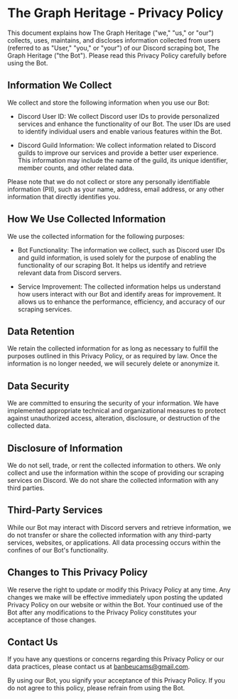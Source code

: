 # The Graph Heritage - Privacy Policy

This document explains how The Graph Heritage ("we," "us," or "our") collects, uses, maintains, and discloses information collected from users (referred to as "User," "you," or "your") of our Discord scraping bot, The Graph Heritage ("the Bot"). Please read this Privacy Policy carefully before using the Bot.

## Information We Collect

We collect and store the following information when you use our Bot:

- Discord User ID: We collect Discord user IDs to provide personalized services and enhance the functionality of our Bot. The user IDs are used to identify individual users and enable various features within the Bot.

- Discord Guild Information: We collect information related to Discord guilds to improve our services and provide a better user experience. This information may include the name of the guild, its unique identifier, member counts, and other related data.

Please note that we do not collect or store any personally identifiable information (PII), such as your name, address, email address, or any other information that directly identifies you.

## How We Use Collected Information

We use the collected information for the following purposes:

- Bot Functionality: The information we collect, such as Discord user IDs and guild information, is used solely for the purpose of enabling the functionality of our scraping Bot. It helps us identify and retrieve relevant data from Discord servers.

- Service Improvement: The collected information helps us understand how users interact with our Bot and identify areas for improvement. It allows us to enhance the performance, efficiency, and accuracy of our scraping services.

## Data Retention

We retain the collected information for as long as necessary to fulfill the purposes outlined in this Privacy Policy, or as required by law. Once the information is no longer needed, we will securely delete or anonymize it.

## Data Security

We are committed to ensuring the security of your information. We have implemented appropriate technical and organizational measures to protect against unauthorized access, alteration, disclosure, or destruction of the collected data.

## Disclosure of Information

We do not sell, trade, or rent the collected information to others. We only collect and use the information within the scope of providing our scraping services on Discord. We do not share the collected information with any third parties.

## Third-Party Services

While our Bot may interact with Discord servers and retrieve information, we do not transfer or share the collected information with any third-party services, websites, or applications. All data processing occurs within the confines of our Bot's functionality.

## Changes to This Privacy Policy

We reserve the right to update or modify this Privacy Policy at any time. Any changes we make will be effective immediately upon posting the updated Privacy Policy on our website or within the Bot. Your continued use of the Bot after any modifications to the Privacy Policy constitutes your acceptance of those changes.

## Contact Us

If you have any questions or concerns regarding this Privacy Policy or our data practices, please contact us at [banbeucams@gmail.com](mailto:banbeucams@gmail.com).

By using our Bot, you signify your acceptance of this Privacy Policy. If you do not agree to this policy, please refrain from using the Bot.

